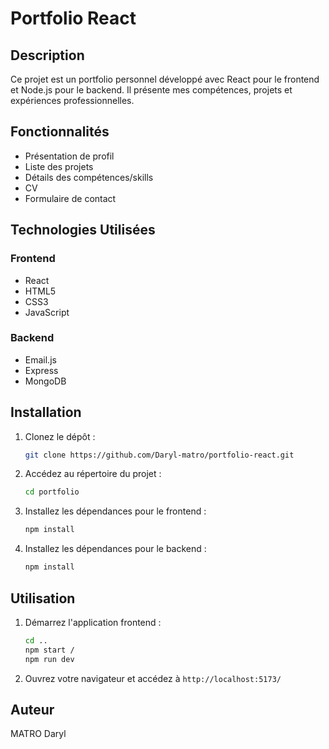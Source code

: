 # Portfolio React

## Description

Ce projet est un portfolio personnel développé avec React pour le frontend et Node.js pour le backend. Il présente mes compétences, projets et expériences professionnelles.

## Fonctionnalités

- Présentation de profil
- Liste des projets
- Détails des compétences/skills
- CV
- Formulaire de contact

## Technologies Utilisées

### Frontend

- React
- HTML5
- CSS3
- JavaScript

### Backend

- Email.js
- Express
- MongoDB

## Installation

1. Clonez le dépôt :

   ```bash
   git clone https://github.com/Daryl-matro/portfolio-react.git
   ```

2. Accédez au répertoire du projet :

   ```bash
   cd portfolio
   ```

3. Installez les dépendances pour le frontend :

   ```bash
   npm install
   ```

4. Installez les dépendances pour le backend :

   ```bash
   npm install
   ```

## Utilisation

1. Démarrez l'application frontend :

   ```bash
   cd ..
   npm start /
   npm run dev
   ```

2. Ouvrez votre navigateur et accédez à `http://localhost:5173/`

## Auteur

MATRO Daryl
